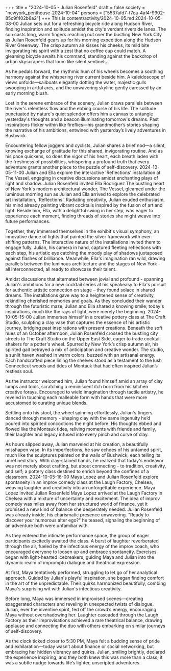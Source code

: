 +++
title = "2024-10-05 - Julian Rosenfeld"
draft = false
society = "newyork_penthouse-2024-10-04"
persons = ["5537afd7-f7ea-4af4-9902-85c9f402b6a2"]
+++
This is content/activity/2024-10-05.md
2024-10-05-08-00
Julian sets out for a refreshing bicycle ride along Hudson River, finding inspiration and solitude amidst the city's verdant riverside lanes.
The sun casts long, warm fingers reaching out over the bustling New York City as Julian Rosenfeld gears up for his morning expedition along the Hudson River Greenway. The crisp autumn air kisses his cheeks, its mild bite invigorating his spirit with a zest that no coffee cup could match. A gleaming bicycle awaits his command, standing against the backdrop of urban skyscrapers that loom like silent sentinels.

As he pedals forward, the rhythmic hum of his wheels becomes a soothing harmony against the whispering river current beside him. A kaleidoscope of views unfolds—sailboats elegantly dotting the water, majestic gulls swooping in artful arcs, and the unwavering skyline gently caressed by an early morning blush.

Lost in the serene embrace of the scenery, Julian draws parallels between the river's relentless flow and the ebbing course of his life. The solitude punctuated by nature's quiet splendor offers him a canvas to untangle yesterday's thoughts and a beacon illuminating tomorrow's dreams. Past inspirations flicker within like fireflies—his grandmother’s stories shaping the narrative of his ambitions, entwined with yesterday’s lively adventures in Bushwick.

Encountering fellow joggers and cyclists, Julian shares a brief nod—a silent, knowing exchange of gratitude for this shared, invigorating routine. And as his pace quickens, so does the vigor of his heart, each breath laden with the freshness of possibilities, whispering a profound truth that every adventure grants another piece to the puzzle of self-discovery.
2024-10-05-11-00
Julian and Ella explore the interactive 'Reflections' installation at The Vessel, engaging in creative discussions amidst enchanting plays of light and shadow.
Julian Rosenfeld invited Ella Rodriguez
The bustling heart of New York's modern architectural wonder, The Vessel, gleamed under the luminous morning sun as Julian and Ella arrived to explore the celebrated art installation, 'Reflections.' Radiating creativity, Julian exuded enthusiasm, his mind already painting vibrant cocktails inspired by the fusion of art and light. Beside him, Ella, with a delightful swing in her step, was eager to experience each moment, finding threads of stories she might weave into future performances.

Together, they immersed themselves in the exhibit's visual symphony, an innovative dance of lights that painted the silver framework with ever-shifting patterns. The interactive nature of the installations invited them to engage fully. Julian, his camera in hand, captured fleeting reflections with each step, his artistic eye catching the moody play of shadows juxtaposed against flashes of brilliance. Meanwhile, Ella's imagination ran wild, drawing parallels between the luminous architecture and the stages of New York - all interconnected, all ready to showcase their talent.

Amidst discussions that alternated between jovial and profound - spanning Julian's ambitions for a new cocktail series at his speakeasy to Ella's pursuit for authentic artistic connection on stage – they found solace in shared dreams. The installations gave way to a heightened sense of creativity, rekindling cherished memories and goals. As they concluded their wander through the futuristic maze, Julian and Ella shared a knowing smile; today's inspirations, much like the rays of light, were merely the beginning.
2024-10-05-15-00
Julian immerses himself in a creative pottery class at The Craft Studio, sculpting a clay vase that captures the essence of his artistic journey, bridging past inspirations with present creations.
Beneath the soft hues of an October afternoon, Julian Rosenfeld crossed the bustling city streets to The Craft Studio on the Upper East Side, eager to trade cocktail shakers for a potter's wheel. Spurred by New York’s crisp autumn air, his spirited gait betrayed a mix of anticipation and creative wonder. The studio, a sunlit haven washed in warm colors, buzzed with an artisanal energy. Each handcrafted piece lining the shelves stood as a testament to the lush Connecticut woods and tides of Montauk that had often inspired Julian’s restless soul.

As the instructor welcomed him, Julian found himself amid an array of clay lumps and tools, scratching a reminiscent itch born from his kitchen creative forays. Encouraged to wield imagination through tactile artistry, he reveled in touching each malleable form with hands that were more accustomed to curating unique blends.

Settling onto his stool, the wheel spinning effortlessly, Julian's fingers danced through memory - shaping clay with the same ingenuity he’d poured into spirited concoctions the night before. His thoughts ebbed and flowed like the Montauk tides, reliving moments with friends and family, their laughter and legacy infused into every pinch and curve of clay. 

As hours slipped away, Julian marveled at his creation, a beautifully misshapen vase. In its imperfections, he saw echoes of his untamed spirit, much like the sculptures painted on the walls of Bushwick, each telling its unrefined story. With clay-stained hands, he realized that today's endeavor was not merely about crafting, but about connecting - to tradition, creativity, and self; a pottery class destined to enrich beyond the confines of a classroom.
2024-10-05-16-00
Maya Lopez and Julian Rosenfeld explore spontaneity in an improv comedy class at the Laugh Factory, Chelsea, weaving laughter and creativity into an unforgettable experience.
Maya Lopez invited Julian Rosenfeld
Maya Lopez arrived at the Laugh Factory in Chelsea with a mixture of uncertainty and excitement. The idea of improv comedy was miles away from her structured world of finance, yet it promised a new kind of balance she desperately needed. Julian Rosenfeld was already inside, his charismatic presence unwavering. "Ready to discover your humorous alter ego?" he teased, signaling the beginning of an adventure both were unfamiliar with.

As they entered the intimate performance space, the group of eager participants excitedly awaited the class. A burst of laughter reverberated through the air, fueled by the infectious energy of the improv coach, who encouraged everyone to loosen up and embrace spontaneity. Exercises began with light-hearted icebreakers, guiding Maya and Julian into the dynamic realm of impromptu dialogue and theatrical expression.

At first, Maya tentatively performed, struggling to let go of her analytical approach. Guided by Julian's playful inspiration, she began finding comfort in the art of the unpredictable. Their quirks harmonized beautifully, combing Maya's surprising wit with Julian's infectious creativity.

Before long, Maya was immersed in improvised scenes—creating exaggerated characters and reveling in unexpected twists of dialogue. Julian, ever the inventive spirit, fed off the crowd’s energy, encouraging Maya without overshadowing her. Laughter cascaded through the Laugh Factory as their improvisations achieved a rare theatrical balance, drawing applause and connecting the duo with others embarking on similar journeys of self-discovery.

As the clock ticked closer to 5:30 PM, Maya felt a budding sense of pride and exhilaration—today wasn’t about finance or social networking, but embracing her hidden vibrancy and quirks. Julian, smiling brightly, declared the experience inspiring, and they both knew this was more than a class; it was a subtle nudge towards life’s lighter, unscripted adventures.
